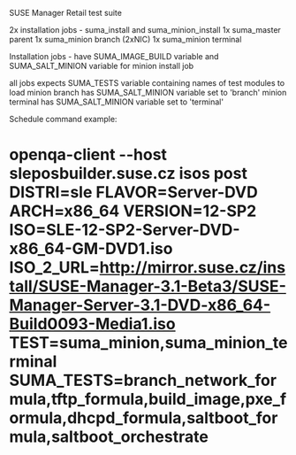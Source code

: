 SUSE Manager Retail test suite

2x installation jobs - suma_install and suma_minion_install
1x suma_master parent
1x suma_minion branch (2xNIC)
1x suma_minion terminal

Installation jobs - have SUMA_IMAGE_BUILD variable and SUMA_SALT_MINION variable for minion install job

all jobs expects SUMA_TESTS variable containing names of test modules to load
minion branch has SUMA_SALT_MINION variable set to 'branch'
minion terminal has SUMA_SALT_MINION variable set to 'terminal'


Schedule command example:
# openqa-client --host sleposbuilder.suse.cz isos post DISTRI=sle FLAVOR=Server-DVD ARCH=x86_64 VERSION=12-SP2 ISO=SLE-12-SP2-Server-DVD-x86_64-GM-DVD1.iso ISO_2_URL=http://mirror.suse.cz/install/SUSE-Manager-3.1-Beta3/SUSE-Manager-Server-3.1-DVD-x86_64-Build0093-Media1.iso TEST=suma_minion,suma_minion_terminal SUMA_TESTS=branch_network_formula,tftp_formula,build_image,pxe_formula,dhcpd_formula,saltboot_formula,saltboot_orchestrate
